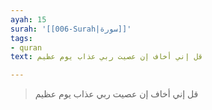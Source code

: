 ```yaml
---
ayah: 15
surah: '[[006-Surah|سورة]]'
tags:
- quran
text: قل إني أخاف إن عصيت ربي عذاب يوم عظيم

---
```

> قل إني أخاف إن عصيت ربي عذاب يوم عظيم
